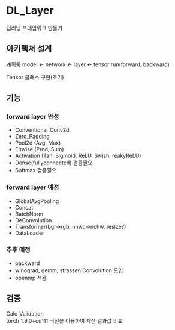 DL_Layer
=============
딥러닝 프레임워크 만들기

아키텍쳐 설계
------------
계획중
model <- network <- layer <- tensor
run(forward, backward)

Tensor 클래스 구현(초기)

기능
------------
### forward layer 완성
- Conventional_Conv2d
- Zero_Padding
- Pool2d (Avg, Max)
- Eltwise (Prod, Sum)
- Activation (Tan, Sigmoid, ReLU, Swish, reakyReLU)
- Dense(fullyconnected) 검증필요
- Softmax 검증필요

### forward layer 예정
- GlobalAvgPooling
- Concat
- BatchNorm
- DeConvolution
- Transformer(bgr->rgb, nhwc->nchw, resize?)
- DataLoader

### 추후 예정
- backward
- winograd, gemm, strassen Convolution 도입
- openmp 적용

검증
-------------
Calc_Validation   
torch 1.9.0+cu111 버전을 이용하여 계산 결과값 비교
